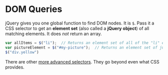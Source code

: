 # DOM Queries

jQuery gives you one global function to find DOM nodes.
It is `$`.
Pass it a CSS selector to get an **element set** (also called a **jQuery object**) of all matching elements.
It does _not_ return an array.

```js
var allItems = $("li");  // Returns an element set of all of the "li" elements.
var pictureElement = $("#my-picture");  // Returns an element set of just the element with ID "my-picture".
$("div.yellow")
```

There are other [more advanced selectors](http://api.jquery.com/category/selectors/).
They go beyond even what CSS provides.

